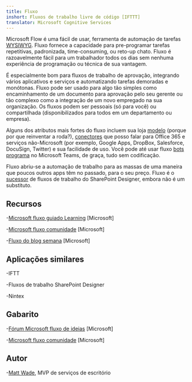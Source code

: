 ```yaml
---
title: Fluxo
inshort: Fluxos de trabalho livre de código [IFTTT]
translator: Microsoft Cognitive Services
---
```



Microsoft Flow é uma fácil de usar, ferramenta de automação de tarefas [WYSIWYG](https://en.wikipedia.org/wiki/WYSIWYG). Fluxo fornece a capacidade para pre-programar tarefas repetitivas, padronizada, time-consuming, ou reto-up chato. Fluxo é razoavelmente fácil para um trabalhador todos os dias sem nenhuma experiência de programação ou técnica de sua vantagem.

É especialmente bom para fluxos de trabalho de aprovação, integrando vários aplicativos e serviços e automatizando tarefas demoradas e monótonas. Fluxo pode ser usado para algo tão simples como encaminhamento de um documento para aprovação pelo seu gerente ou tão complexo como a integração de um novo empregado na sua organização. Os fluxos podem ser pessoais (só para você) ou compartilhada (disponibilizados para todos em um departamento ou empresa).

Alguns dos atributos mais fortes do fluxo incluem sua loja [modelo](https://flow.microsoft.com/en-us/templates/) (porque por que reinventar a roda?), [conectores](https://flow.microsoft.com/en-us/connectors/) que posso falar para Office 365 e serviços não-Microsoft (por exemplo, Google Apps, DropBox, Salesforce, DocuSign, Twitter) e sua facilidade de uso. Você pode até usar fluxo [bots programa](https://blog.getbizzy.io/introducing-bizzy-templates-b191b38d2370) no Microsoft Teams, de graça, tudo sem codificação.

Fluxo abriu-se a automação de trabalho para as massas de uma maneira que poucos outros apps têm no passado, para o seu preço. Fluxo é o [sucessor](https://docs.microsoft.com/en-us/flow/frequently-asked-questions) de fluxos de trabalho do SharePoint Designer, embora não é um substituto.

Recursos
---------

-[Microsoft fluxo guiado Learning](https://docs.microsoft.com/en-us/flow/guided-learning/)
    \[Microsoft\]

-[Microsoft fluxo comunidade](https://powerusers.microsoft.com/t5/Microsoft-Flow-Community/ct-p/FlowCommunity)
    \[Microsoft\]

-[Fluxo do blog semana](https://flow.microsoft.com/en-us/blog/category/flow-of-the-week/)
    \[Microsoft\]

Aplicações similares
--------------------

-IFTT

-Fluxos de trabalho SharePoint Designer

-Nintex

Gabarito
--------------------

-[Fórum Microsoft fluxo de ideias](https://powerusers.microsoft.com/t5/Flow-Ideas/idb-p/FlowIdeas)
    \[Microsoft\]

-[Microsoft fluxo comunidade](https://powerusers.microsoft.com/t5/Microsoft-Flow-Community/ct-p/FlowCommunity)
    \[Microsoft\]

Autor
---------

-[Matt Wade](https://www.linkedin.com/in/thatmattwade/), MVP de serviços de escritório


